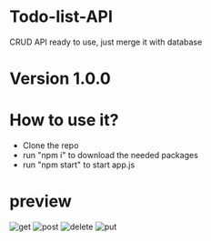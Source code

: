 # Todo-list-API
CRUD API ready to use, just merge it with database

# Version 1.0.0

# How to use it?
- Clone the repo
- run "npm i" to download the needed packages
- run "npm start" to start app.js

# preview
![get](https://user-images.githubusercontent.com/44875260/143018167-9a9dbfa8-6a75-445f-a454-975034ce04c0.png)
![post](https://user-images.githubusercontent.com/44875260/143018174-581e4e16-2595-444c-92db-7efed4a892b3.png)
![delete](https://user-images.githubusercontent.com/44875260/143018188-b1a59afe-97c8-4ef4-88a0-f5851411be60.png)
![put](https://user-images.githubusercontent.com/44875260/143018193-fee3d305-ca8c-47d0-8c45-aec9c629ebc9.png)
